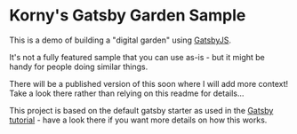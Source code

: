 # Korny's Gatsby Garden Sample

This is a demo of building a "digital garden" using [GatsbyJS](https://www.gatsbyjs.org/).

It's not a fully featured sample that you can use as-is - but it might be handy for people doing similar things.

There will be a published version of this soon where I will add more context!  Take a look there rather than relying on this readme for details...

This project is based on the default gatsby starter as used in the [Gatsby tutorial](https://www.gatsbyjs.org/tutorial/) - have a look there if you want more details on how this works.
